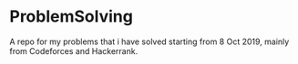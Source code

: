 # ProblemSolving
A repo for my problems that i have solved starting from 8 Oct 2019, mainly from Codeforces and Hackerrank.
